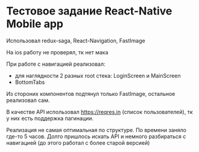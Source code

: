 # Тестовое задание React-Native Mobile app

Использовал redux-saga, React-Navigation, FastImage

На ios работу не проверял, тк нет мака

При работе с навигацией реализовал:
- для наглядности 2 разных root стека: LoginScreen и MainScreen
- BottomTabs

Из стороних компонентов подтянул только FastImage, остальное реализовал сам.

В качестве API использовал https://reqres.in (список пользователей), тк у них есть поддержка пагинации.

Реализация не самая оптимальная по структуре. По времени заняло где-то 5 часов. Долго пришлось искать API и немного разбираться с навигацией (до этого работал с более старой версией)